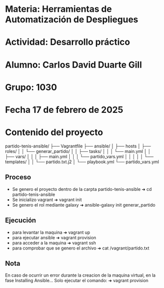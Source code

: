 # Materia: Herramientas de Automatización de Despliegues
# Actividad: Desarrollo práctico
# Alumno: Carlos David Duarte Gill
# Grupo: 1030
# Fecha 17 de febrero de 2025

# Contenido del proyecto

partido-tenis-ansible/
├── Vagrantfile
├── ansible/
│   ├── hosts
│   ├── roles/
│   │   └── generar_partido/
│   │       ├── tasks/
│   │       │   └── main.yml
│   │       ├── vars/
│   │       │   ├── main.yml
│   │       │   └── partido_vars.yml
│   │       │ 
│   │       └── templates/
│   │           └── partido.txt.j2
│   └── playbook.yml
└── partido_vars.yml

## Proceso
- Se genero el proyecto dentro de la carpta partido-tenis-ansible
➜  cd partido-tenis-ansible
- Se inicializo vagrant
➜  vagrant init
- Se genero el rol mediante galaxy
➜  ansible-galaxy init generar_partido      

## Ejecución
- para levantar la maquina
➜  vagrant up
- para ejecutar ansible
➜  vagrant provision
- para acceder a la maquina
➜  vagrant ssh
- para comprobar que se genero el archivo
➜  cat /vagrant/partido.txt

## Nota
En caso de ocurrir un error durante la creacion de la maquina virtual, en la fase Installing Ansible...
Solo ejecutar el comando:
➜  vagrant provision